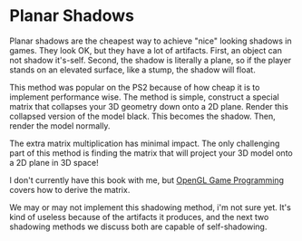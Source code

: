 # Planar Shadows

Planar shadows are the cheapest way to achieve "nice" looking shadows in games. They look OK, but they have a lot of artifacts. First, an object can not shadow it's-self. Second, the shadow is literally a plane, so if the player stands on an elevated surface, like a stump, the shadow will float.

This method was popular on the PS2 because of how cheap it is to implement performance wise. The method is simple, construct a special matrix that collapses your 3D geometry down onto a 2D plane. Render this collapsed version of the model black. This becomes the shadow. Then, render the model normally.

The extra matrix multiplication has minimal impact. The only challenging part of this method is finding the matrix that will project your 3D model onto a 2D plane in 3D space!

I don't currently have this book with me, but [OpenGL Game Programming](http://www.amazon.com/OpenGL-Programming-Prima-Techs-Development/dp/0761533303) covers how to derive the matrix.

We may or may not implement this shadowing method, i'm not sure yet. It's kind of useless because of the artifacts it produces, and the next two shadowing methods we discuss both are capable of self-shadowing.